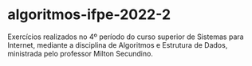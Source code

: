 # algoritmos-ifpe-2022-2
Exercícios realizados no 4º período do curso superior de Sistemas para Internet, mediante a disciplina de Algoritmos e Estrutura de Dados, ministrada pelo professor Milton Secundino.
